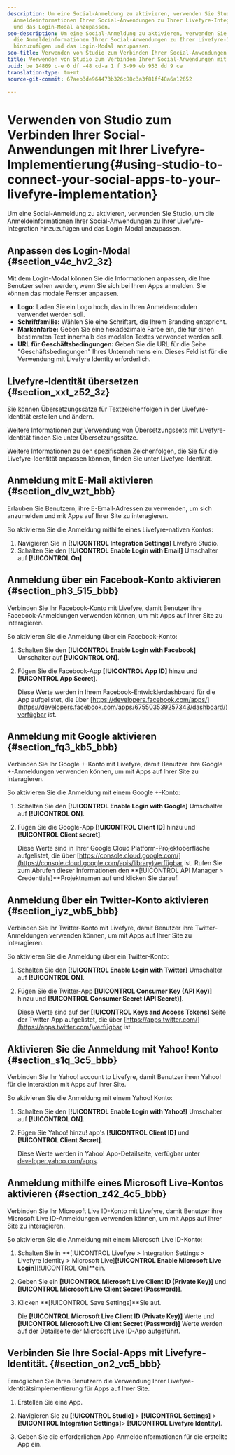 ```yaml
---
description: Um eine Social-Anmeldung zu aktivieren, verwenden Sie Studio, um die
  Anmeldeinformationen Ihrer Social-Anwendungen zu Ihrer Livefyre-Integration hinzuzufügen
  und das Login-Modal anzupassen.
seo-description: Um eine Social-Anmeldung zu aktivieren, verwenden Sie Studio, um
  die Anmeldeinformationen Ihrer Social-Anwendungen zu Ihrer Livefyre-Integration
  hinzuzufügen und das Login-Modal anzupassen.
seo-title: Verwenden von Studio zum Verbinden Ihrer Social-Anwendungen mit Ihrer Livefyre-Implementierung
title: Verwenden von Studio zum Verbinden Ihrer Social-Anwendungen mit Ihrer Livefyre-Implementierung
uuid: be 14869 c-e 0 df -48 cd-a 1 f 3-99 eb 953 dd 9 ce
translation-type: tm+mt
source-git-commit: 67aeb3de964473b326c88c3a3f81ff48a6a12652

---
```



# Verwenden von Studio zum Verbinden Ihrer Social-Anwendungen mit Ihrer Livefyre-Implementierung{#using-studio-to-connect-your-social-apps-to-your-livefyre-implementation}

Um eine Social-Anmeldung zu aktivieren, verwenden Sie Studio, um die Anmeldeinformationen Ihrer Social-Anwendungen zu Ihrer Livefyre-Integration hinzuzufügen und das Login-Modal anzupassen.

## Anpassen des Login-Modal {#section_v4c_hv2_3z}

Mit dem Login-Modal können Sie die Informationen anpassen, die Ihre Benutzer sehen werden, wenn Sie sich bei Ihren Apps anmelden. Sie können das modale Fenster anpassen.

* **Logo:** Laden Sie ein Logo hoch, das in Ihren Anmeldemodulen verwendet werden soll.
* **Schriftfamilie:** Wählen Sie eine Schriftart, die Ihrem Branding entspricht.
* **Markenfarbe:** Geben Sie eine hexadezimale Farbe ein, die für einen bestimmten Text innerhalb des modalen Textes verwendet werden soll.
* **URL für Geschäftsbedingungen:** Geben Sie die URL für die Seite "Geschäftsbedingungen" Ihres Unternehmens ein. Dieses Feld ist für die Verwendung mit Livefyre Identity erforderlich.

## Livefyre-Identität übersetzen {#section_xxt_z52_3z}

Sie können Übersetzungssätze für Textzeichenfolgen in der Livefyre-Identität erstellen und ändern.

Weitere Informationen zur Verwendung von Übersetzungssets mit Livefyre-Identität finden Sie unter Übersetzungssätze.

Weitere Informationen zu den spezifischen Zeichenfolgen, die Sie für die Livefyre-Identität anpassen können, finden Sie unter Livefyre-Identität.

## Anmeldung mit E-Mail aktivieren {#section_dlv_wzt_bbb}

Erlauben Sie Benutzern, ihre E-Email-Adressen zu verwenden, um sich anzumelden und mit Apps auf Ihrer Site zu interagieren.

So aktivieren Sie die Anmeldung mithilfe eines Livefyre-nativen Kontos:

1. Navigieren Sie in **[!UICONTROL Integration Settings]** Livefyre Studio.
1. Schalten Sie den **[!UICONTROL Enable Login with Email]** Umschalter auf **[!UICONTROL On]**.

## Anmeldung über ein Facebook-Konto aktivieren {#section_ph3_515_bbb}

Verbinden Sie Ihr Facebook-Konto mit Livefyre, damit Benutzer ihre Facebook-Anmeldungen verwenden können, um mit Apps auf Ihrer Site zu interagieren.

So aktivieren Sie die Anmeldung über ein Facebook-Konto:

1. Schalten Sie den **[!UICONTROL Enable Login with Facebook]** Umschalter auf **[!UICONTROL ON]**.

1. Fügen Sie die Facebook-App **[!UICONTROL App ID]** hinzu und **[!UICONTROL App Secret]**.

   Diese Werte werden in Ihrem Facebook-Entwicklerdashboard für die App aufgelistet, die über [https://developers.facebook.com/apps/](https://developers.facebook.com/apps/675503539257343/dashboard/)verfügbar ist.

## Anmeldung mit Google aktivieren {#section_fq3_kb5_bbb}

Verbinden Sie Ihr Google +-Konto mit Livefyre, damit Benutzer ihre Google +-Anmeldungen verwenden können, um mit Apps auf Ihrer Site zu interagieren.

So aktivieren Sie die Anmeldung mit einem Google +-Konto:

1. Schalten Sie den **[!UICONTROL Enable Login with Google]** Umschalter auf **[!UICONTROL ON]**.

1. Fügen Sie die Google-App **[!UICONTROL Client ID]** hinzu und **[!UICONTROL Client secret]**.

   Diese Werte sind in Ihrer Google Cloud Platform-Projektoberfläche aufgelistet, die über [https://console.cloud.google.com/](https://console.cloud.google.com/apis/library)verfügbar ist. Rufen Sie zum Abrufen dieser Informationen den **[!UICONTROL API Manager > Credentials]**Projektnamen auf und klicken Sie darauf.

## Anmeldung über ein Twitter-Konto aktivieren {#section_iyz_wb5_bbb}

Verbinden Sie Ihr Twitter-Konto mit Livefyre, damit Benutzer ihre Twitter-Anmeldungen verwenden können, um mit Apps auf Ihrer Site zu interagieren.

So aktivieren Sie die Anmeldung über ein Twitter-Konto:

1. Schalten Sie den **[!UICONTROL Enable Login with Twitter]** Umschalter auf **[!UICONTROL ON]**.

1. Fügen Sie die Twitter-App **[!UICONTROL Consumer Key (API Key)]** hinzu und **[!UICONTROL Consumer Secret (API Secret)]**.

   Diese Werte sind auf der **[!UICONTROL Keys and Access Tokens]** Seite der Twitter-App aufgelistet, die über [https://apps.twitter.com/](https://apps.twitter.com/)verfügbar ist.

## Aktivieren Sie die Anmeldung mit Yahoo! Konto {#section_s1q_3c5_bbb}

Verbinden Sie Ihr Yahoo! account to Livefyre, damit Benutzer ihren Yahoo! für die Interaktion mit Apps auf Ihrer Site.

So aktivieren Sie die Anmeldung mit einem Yahoo! Konto:

1. Schalten Sie den **[!UICONTROL Enable Login with Yahoo!]** Umschalter auf **[!UICONTROL ON]**.

1. Fügen Sie Yahoo! hinzu! app's **[!UICONTROL Client ID]** und **[!UICONTROL Client Secret]**.

   Diese Werte werden in Yahoo! App-Detailseite, verfügbar unter [developer.yahoo.com/apps](https://developer.yahoo.com/apps).

## Anmeldung mithilfe eines Microsoft Live-Kontos aktivieren {#section_z42_4c5_bbb}

Verbinden Sie Ihr Microsoft Live ID-Konto mit Livefyre, damit Benutzer ihre Microsoft Live ID-Anmeldungen verwenden können, um mit Apps auf Ihrer Site zu interagieren.

So aktivieren Sie die Anmeldung mit einem Microsoft Live ID-Konto:

1. Schalten Sie in **[!UICONTROL Livefyre > Integration Settings > Livefyre Identity > Microsoft Live]****[!UICONTROL Enable Microsoft Live Login]****[!UICONTROL On]**ein.

1. Geben Sie ein **[!UICONTROL Microsoft Live Client ID (Private Key)]** und **[!UICONTROL Microsoft Live Client Secret (Password)]**.

1. Klicken **[!UICONTROL Save Settings]**Sie auf.

   Die **[!UICONTROL Microsoft Live Client ID (Private Key)]** Werte und **[!UICONTROL Microsoft Live Client Secret (Password)]** Werte werden auf der Detailseite der Microsoft Live ID-App aufgeführt.

## Verbinden Sie Ihre Social-Apps mit Livefyre-Identität. {#section_on2_vc5_bbb}

Ermöglichen Sie Ihren Benutzern die Verwendung Ihrer Livefyre-Identitätsimplementierung für Apps auf Ihrer Site.

1. Erstellen Sie eine App.
1. Navigieren Sie zu **[!UICONTROL Studio]** > **[!UICONTROL Settings]** > **[!UICONTROL Integration Settings]**> **[!UICONTROL Livefyre Identity]**.

1. Geben Sie die erforderlichen App-Anmeldeinformationen für die erstellte App ein.